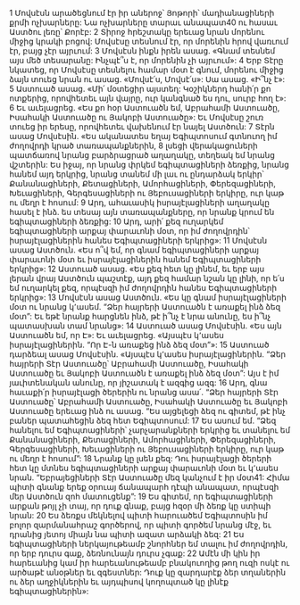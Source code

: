 1 Մովսէսն արածեցնում էր իր աներոջ՝ Յոթորի՝ մադիանացիների քրմի ոչխարները: Նա ոչխարները տարաւ անապատ40 ու հասաւ Աստծու լեռը՝ Քորէբ: 2 Տիրոջ հրեշտակը երեւաց նրան մորենու միջից կրակի բոցով: Մովսէսը տեսնում էր, որ մորենին հրով վառւում էր, բայց չէր այրւում: 3 Մովսէսն ինքն իրեն ասաց. «Գնամ տեսնեմ այս մեծ տեսարանը: Ինչպէ՞ս է, որ մորենին չի այրւում»: 4 Երբ Տէրը նկատեց, որ Մովսէսը տեսնելու համար մօտ է գնում, մորենու միջից ձայն տուեց նրան ու ասաց. «Մովսէ՛ս, Մովսէ՛ս»: Սա ասաց. «Ի՞նչ է»: 5 Աստուած ասաց. «Մի՛ մօտեցիր այստեղ: Կօշիկներդ հանի՛ր քո ոտքերից, որովհետեւ այն վայրը, ուր կանգնած ես դու, սուրբ հող է»: 6 Եւ աւելացրեց. «Ես քո հօր Աստուածն եմ, Աբրահամի Աստուածը, Իսահակի Աստուածը ու Յակոբի Աստուածը»: Եւ Մովսէսը շուռ տուեց իր երեսը, որովհետեւ վախենում էր նայել Աստծուն:
7 Տէրն ասաց Մովսէսին. «Ես ականատես եղայ Եգիպտոսում գտնուող իմ ժողովրդի կրած տառապանքներին, 8 լսեցի վերակացուների պատճառով նրանց բարձրացրած աղաղակը, տեղեակ եմ նրանց վշտերին: Ես իջայ, որ նրանց փրկեմ եգիպտացիների ձեռքից, նրանց հանեմ այդ երկրից, նրանց տանեմ մի լաւ ու ընդարձակ երկիր՝ Քանանացիների, Քետացիների, Ամորհացիների, Փերեզացիների, Խեւացիների, Գերգեսացիների ու Յեբուսացիների երկիրը, ուր կաթ ու մեղր է հոսում: 9 Արդ, ահաւասիկ իսրայէլացիների աղաղակը հասել է ինձ. ես տեսայ այն տառապանքները, որ նրանք կրում են եգիպտացիների ձեռքից: 10 Արդ, արի՛ քեզ ուղարկեմ եգիպտացիների արքայ փարաւոնի մօտ, որ իմ ժողովրդին՝ իսրայէլացիներին հանես Եգիպտացիների երկրից»:
11 Մովսէսն ասաց Աստծուն. «Ես ո՞վ եմ, որ գնամ եգիպտացիների արքայ փարաւոնի մօտ եւ իսրայէլացիներին հանեմ Եգիպտացիների երկրից»: 12 Աստուած ասաց. «Ես քեզ հետ կը լինեմ, եւ երբ այս լերան վրայ Աստծուն պաշտէք, այդ քեզ համար նշան կը լինի, որ ե՛ս եմ ուղարկել քեզ, որպէսզի իմ ժողովրդին հանես Եգիպտացիների երկրից»:
13 Մովսէսն ասաց Աստծուն. «Ես կը գնամ իսրայէլացիների մօտ ու նրանց կ՚ասեմ. “Ձեր հայրերի Աստուածն է առաքել ինձ ձեզ մօտ”: Եւ եթէ նրանք հարցնեն ինձ, թէ ի՞նչ է նրա անունը, ես ի՞նչ պատասխան տամ նրանց»: 14 Աստուած ասաց Մովսէսին. «Ես այն Աստուածն եմ, որ Է»: Եւ աւելացրեց. «Այսպէս կ՚ասես իսրայէլացիներին. “Որ Է-ն առաքեց ինձ ձեզ մօտ”»: 15 Աստուած դարձեալ ասաց Մովսէսին. «Այսպէս կ՚ասես իսրայէլացիներին. “Ձեր հայրերի Տէր Աստուածը՝ Աբրահամի Աստուածը, Իսահակի Աստուածը եւ Յակոբի Աստուածն է առաքել ինձ ձեզ մօտ”: Այս է իմ յաւիտենական անունը, որ յիշատակ է ազգից ազգ: 16 Արդ, գնա հաւաքի՛ր իսրայէլացի ծերերին ու նրանց ասա՛. “Ձեր հայրերի Տէր Աստուածը՝ Աբրահամի Աստուածը, Իսահակի Աստուածը եւ Յակոբի Աստուածը երեւաց ինձ ու ասաց. “Ես այցելեցի ձեզ ու գիտեմ, թէ ինչ բաներ պատահեցին ձեզ հետ Եգիպտոսում: 17 Ես ասում եմ. “Ձեզ հանելու եմ Եգիպտացիների՝ չարչարանքների երկրից եւ տանելու եմ Քանանացիների, Քետացիների, Ամորհացիների, Փերեզացիների, Գերգեսացիների, Խեւացիների ու Յեբուսացիների երկիրը, ուր կաթ ու մեղր է հոսում”: 18 Նրանք կը լսեն քեզ: Դու իսրայէլացի ծերերի հետ կը մտնես եգիպտացիների արքայ փարաւոնի մօտ եւ կ՚ասես նրան. “Եբրայեցիների Տէր Աստուածը մեզ կանչում է իր մօտ41: Հիմա պիտի գնանք երեք օրուայ ճանապարհ դէպի անապատ, որպէսզի մեր Աստծուն զոհ մատուցենք”: 19 Ես գիտեմ, որ եգիպտացիների արքան թոյլ չի տայ, որ դուք գնաք, բայց հզօր մի ձեռք կը ստիպի նրան: 20 Ես ձեռքս մեկնելով պիտի հարուածեմ Եգիպտոսին իմ բոլոր զարմանահրաշ գործերով, որ պիտի գործեմ նրանց մէջ, եւ դրանից յետոյ միայն նա պիտի ազատ արձակի ձեզ: 21 Ես եգիպտացիների ներկայութեամբ շնորհներ եմ տալու իմ ժողովրդին, որ երբ դուրս գաք, ձեռնունայն դուրս չգաք: 22 Ամէն մի կին իր հարեւանից կամ իր հարեւանութեամբ բնակուողից թող ուզի ոսկէ ու արծաթէ անօթներ եւ զգեստներ: Դուք կը զարդարէք ձեր տղաներին ու ձեր աղջիկներին եւ այդպիսով կողոպտած կը լինէք եգիպտացիներին»:

